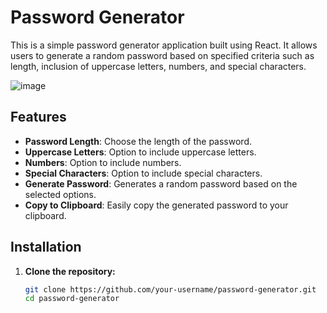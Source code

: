 # Password Generator

This is a simple password generator application built using React. It allows users to generate a random password based on specified criteria such as length, inclusion of uppercase letters, numbers, and special characters.

![image](https://github.com/rajkumar3934/Password-Generator/assets/27536166/6efdd891-b467-4568-819c-4c1eda1dad60)


## Features

- **Password Length**: Choose the length of the password.
- **Uppercase Letters**: Option to include uppercase letters.
- **Numbers**: Option to include numbers.
- **Special Characters**: Option to include special characters.
- **Generate Password**: Generates a random password based on the selected options.
- **Copy to Clipboard**: Easily copy the generated password to your clipboard.

## Installation

1. **Clone the repository:**

   ```bash
   git clone https://github.com/your-username/password-generator.git
   cd password-generator
